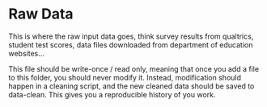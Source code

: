 # Raw Data

This is where the raw input data goes, think survey results from qualtrics,
student test scores, data files downloaded from department of education websites...

This file should be write-once / read only, meaning that once you add a file to 
this folder, you should never modify it. Instead, modification should happen in a 
cleaning script, and the new cleaned data should be saved to data-clean. This gives
you a reproducible history of you work.
